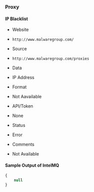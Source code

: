 ### Proxy

#### IP Blacklist
>
* Website
 - `http://www.malwaregroup.com/`
* Source
 - `http://www.malwaregroup.com/proxies`
* Data
 - IP Address
* Format
 - Not Aavailable
* API/Token
 - None
* Status
 - Error
* Comments
 - Not Available

#### Sample Output of IntelMQ

```javascript
{
    null
}
```

